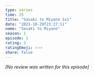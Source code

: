 ```yaml
---
type: series
time: 25
title: "Sasaki to Miyano 1x1"
date: "2023-10-29T23:27:11"
name: "Sasaki to Miyano"
season: 1
episode: 1
rating: 3
ratingEmoji: ⭐️⭐️⭐️
share: false
---
```


_[No review was written for this episode]_

